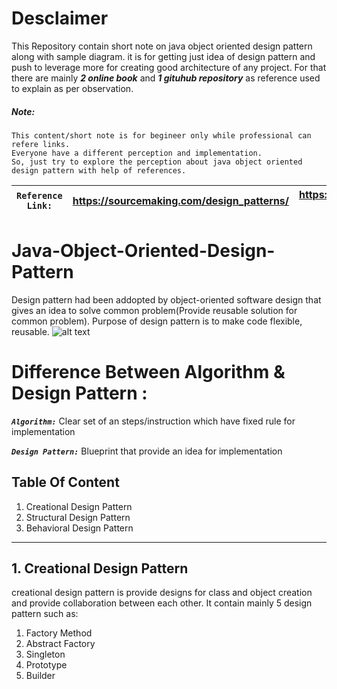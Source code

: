 # Desclaimer
This Repository contain short note on java object oriented design pattern along with sample diagram. it is for getting just idea of design pattern and push to leverage more for creating good architecture of any project. For that there are mainly **_2 online book_** and **_1 gituhub repository_** as reference used to explain as per observation.

##### Note:
``` 
This content/short note is for begineer only while professional can refere links. 
Everyone have a different perception and implementation. 
So, just try to explore the perception about java object oriented design pattern with help of references.
```

| `Reference Link:` | <https://sourcemaking.com/design_patterns/> | <https://refactoring.guru/design-patterns/> | <https://github.com/iluwatar/java-design-patterns> |
| ---------------- | ------------------------------------------- | ------------------------------------------- | -------------------------------------------------- |

# Java-Object-Oriented-Design-Pattern
Design pattern had been addopted by object-oriented software design that gives an idea to solve common problem(Provide reusable solution for common problem).
Purpose of design pattern is to make code flexible, reusable.
![alt text](https://github.com/manish24-tech/Java-Object-Oriented-Design-Pattern/blob/master/DP_img/design_pattern.png "Design Pattern")

# Difference Between Algorithm & Design Pattern :
**_`Algorithm:`_** Clear set of an steps/instruction which have fixed rule for implementation

**_`Design Pattern:`_** Blueprint that provide an idea for implementation

## Table Of Content
1. Creational Design Pattern
2. Structural Design Pattern
3. Behavioral Design Pattern
***

## 1. Creational Design Pattern
creational design pattern is provide designs for class and object creation and provide collaboration between each other. It contain mainly 5 design pattern such as:
1. Factory Method
2. Abstract Factory
3. Singleton
4. Prototype
5. Builder
